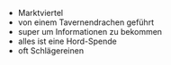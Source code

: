 -   Marktviertel
-   von einem Tavernendrachen geführt
-   super um Informationen zu bekommen
-   alles ist eine Hord-Spende
-   oft Schlägereinen